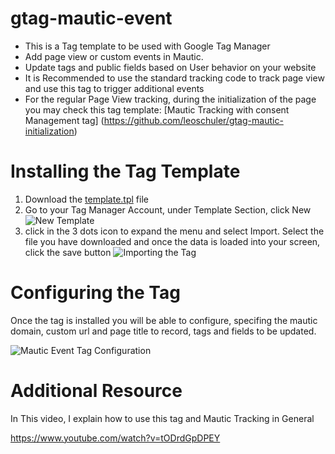 # gtag-mautic-event
- This is a Tag template to be used with Google Tag Manager
- Add page view or custom events in Mautic.
- Update tags and public fields based on User behavior on your website
- It is Recommended to use the standard tracking code to track page view and use this tag to trigger additional events
- For the regular Page View tracking, during the initialization of the page you may check this tag template: [Mautic Tracking with consent Management tag]
(https://github.com/leoschuler/gtag-mautic-initialization)

# Installing the Tag Template
1. Download the [template.tpl](https://raw.githubusercontent.com/leoschuler/gtag-mautic-event/master/template.tpl) file
2. Go to your Tag Manager Account, under Template Section, click New
![New Template](https://github.com/leoschuler/gtag-mautic-event/blob/master/docs/New-Template.png)
4. click in the 3 dots icon to expand the menu and select Import. Select the file you have downloaded and once the data is loaded into your screen, click the save button
![Importing the Tag](https://github.com/leoschuler/gtag-mautic-event/blob/master/docs/Import-Tag.png)

# Configuring the Tag
Once the tag is installed you will be able to configure, specifing the mautic domain, custom url and page title to record, tags and fields to be updated.

![Mautic Event Tag Configuration](https://github.com/leoschuler/gtag-mautic-event/blob/master/docs/Mautic-Event-Config.png)

# Additional Resource

In This video, I explain how to use this tag and Mautic Tracking in General

https://www.youtube.com/watch?v=tODrdGpDPEY
